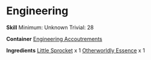 <!-- TITLE: Powered Sprocket -->
<!-- SUBTITLE:  -->
# Engineering
**Skill**
Minimum: Unknown
Trivial: 28

**Container**
[Engineering Accoutrements](engineering-accoutrements)

**Ingredients**
[Little Sprocket](little-sprocket) x 1
[Otherworldly Essence](otherworldly-essence) x 1